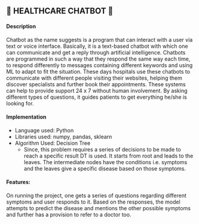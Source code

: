 ## 🤖 HEALTHCARE CHATBOT 🤖

#### Description
Chatbot as the name suggests is a program that can interact with a user via text or voice interface. Basically, it is a text-based chatbot with which one can communicate and get a reply through artificial intelligence. Chatbots are programmed in such a way that they respond the same way each time, to respond differently to messages containing different keywords and using ML to adapt to fit the situation. These days hospitals use these chatbots to communicate with different people visiting their websites, helping them discover specialists and further book their appointments. These systems can help to provide support 24 x 7 without human involvement. By asking different types of questions, it guides patients to get everything he/she is looking for.

#### Implementation
* Language used: Python
* Libraries used: numpy, pandas, sklearn
* Algorithm Used: Decision Tree
  * Since, this problem requires a series of decisions to be made to reach a specific result DT is used. It starts from root and leads to the leaves. The intermediate nodes have the conditions i.e. symptoms and the leaves give a specific disease based on those symptoms.

#### Features:
On running the project, one gets a series of questions regarding different symptoms and user responds to it. Based on the responses, the model attempts to predict the disease and mentions the other possible symptoms and further has a provision to refer to a doctor too.





